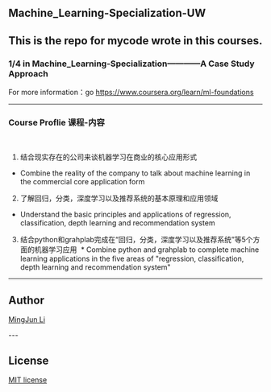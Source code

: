 ## Machine_Learning-Specialization-UW
This is the repo for mycode wrote in this courses.
---

### 1/4 in Machine_Learning-Specialization————A Case Study Approach
For more information：go https://www.coursera.org/learn/ml-foundations

--- 
### Course Proflie 课程-内容
 
1. 结合现实存在的公司来谈机器学习在商业的核心应用形式
* Combine the reality of the company to talk about machine learning in the commercial core application form
2. 了解回归，分类，深度学习以及推荐系统的基本原理和应用领域
* Understand the basic principles and applications of regression, classification, depth learning and recommendation system
3. 结合python和grahplab完成在“回归，分类，深度学习以及推荐系统”等5个方面的机器学习应用
 * Combine python and grahplab to complete machine learning applications in the five areas of "regression, classification, depth learning and recommendation system"

---
## Author
[MingJun Li](https://github.com/littlewizardLI)

--- 
## License
[MIT license](https://github.com/littlewizardLI/LICENSE)
